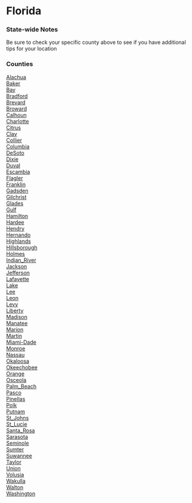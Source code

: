 # Florida

### State-wide Notes
Be sure to check your specific county above to see if you have additional tips for your location

### Counties
[Alachua](Alachua.md)\
[Baker](Baker.md)\
[Bay](Bay.md)\
[Bradford](Bradford.md)\
[Brevard](Brevard.md)\
[Broward](Broward.md)\
[Calhoun](Calhoun.md)\
[Charlotte](Charlotte.md)\
[Citrus](Citrus.md)\
[Clay](Clay.md)\
[Collier](Collier.md)\
[Columbia](Columbia.md)\
[DeSoto](DeSoto.md)\
[Dixie](Dixie.md)\
[Duval](Duval.md)\
[Escambia](Escambia.md)\
[Flagler](Flagler.md)\
[Franklin](Franklin.md)\
[Gadsden](Gadsden.md)\
[Gilchrist](Gilchrist.md)\
[Glades](Glades.md)\
[Gulf](Gulf.md)\
[Hamilton](Hamilton.md)\
[Hardee](Hardee.md)\
[Hendry](Hendry.md)\
[Hernando](Hernando.md)\
[Highlands](Highlands.md)\
[Hillsborough](Hillsborough.md)\
[Holmes](Holmes.md)\
[Indian_River](Indian_River.md)\
[Jackson](Jackson.md)\
[Jefferson](Jefferson.md)\
[Lafayette](Lafayette.md)\
[Lake](Lake.md)\
[Lee](Lee.md)\
[Leon](Leon.md)\
[Levy](Levy.md)\
[Liberty](Liberty.md)\
[Madison](Madison.md)\
[Manatee](Manatee.md)\
[Marion](Marion.md)\
[Martin](Martin.md)\
[Miami-Dade](Miami-Dade.md)\
[Monroe](Monroe.md)\
[Nassau](Nassau.md)\
[Okaloosa](Okaloosa.md)\
[Okeechobee](Okeechobee.md)\
[Orange](Orange.md)\
[Osceola](Osceola.md)\
[Palm_Beach](Palm_Beach.md)\
[Pasco](Pasco.md)\
[Pinellas](Pinellas.md)\
[Polk](Polk.md)\
[Putnam](Putnam.md)\
[St_Johns](St_Johns.md)\
[St_Lucie](St_Lucie.md)\
[Santa_Rosa](Santa_Rosa.md)\
[Sarasota](Sarasota.md)\
[Seminole](Seminole.md)\
[Sumter](Sumter.md)\
[Suwannee](Suwannee.md)\
[Taylor](Taylor.md)\
[Union](Union.md)\
[Volusia](Volusia.md)\
[Wakulla](Wakulla.md)\
[Walton](Walton.md)\
[Washington](Washington.md)